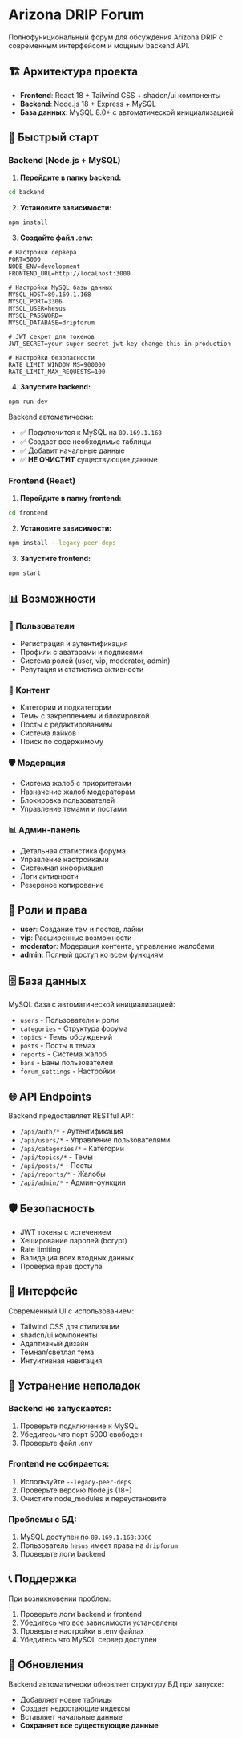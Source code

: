 # Arizona DRIP Forum

Полнофункциональный форум для обсуждения Arizona DRIP с современным интерфейсом и мощным backend API.

## 🏗️ Архитектура проекта

- **Frontend**: React 18 + Tailwind CSS + shadcn/ui компоненты
- **Backend**: Node.js 18 + Express + MySQL
- **База данных**: MySQL 8.0+ с автоматической инициализацией

## 🚀 Быстрый старт

### Backend (Node.js + MySQL)

1. **Перейдите в папку backend:**
```bash
cd backend
```

2. **Установите зависимости:**
```bash
npm install
```

3. **Создайте файл .env:**
```env
# Настройки сервера
PORT=5000
NODE_ENV=development
FRONTEND_URL=http://localhost:3000

# Настройки MySQL базы данных
MYSQL_HOST=89.169.1.168
MYSQL_PORT=3306
MYSQL_USER=hesus
MYSQL_PASSWORD=
MYSQL_DATABASE=dripforum

# JWT секрет для токенов
JWT_SECRET=your-super-secret-jwt-key-change-this-in-production

# Настройки безопасности
RATE_LIMIT_WINDOW_MS=900000
RATE_LIMIT_MAX_REQUESTS=100
```

4. **Запустите backend:**
```bash
npm run dev
```

Backend автоматически:
- ✅ Подключится к MySQL на `89.169.1.168`
- ✅ Создаст все необходимые таблицы
- ✅ Добавит начальные данные
- ✅ **НЕ ОЧИСТИТ** существующие данные

### Frontend (React)

1. **Перейдите в папку frontend:**
```bash
cd frontend
```

2. **Установите зависимости:**
```bash
npm install --legacy-peer-deps
```

3. **Запустите frontend:**
```bash
npm start
```

## 📊 Возможности

### 👥 Пользователи
- Регистрация и аутентификация
- Профили с аватарами и подписями
- Система ролей (user, vip, moderator, admin)
- Репутация и статистика активности

### 📝 Контент
- Категории и подкатегории
- Темы с закреплением и блокировкой
- Посты с редактированием
- Система лайков
- Поиск по содержимому

### 🛡️ Модерация
- Система жалоб с приоритетами
- Назначение жалоб модераторам
- Блокировка пользователей
- Управление темами и постами

### 📊 Админ-панель
- Детальная статистика форума
- Управление настройками
- Системная информация
- Логи активности
- Резервное копирование

## 🔐 Роли и права

- **user**: Создание тем и постов, лайки
- **vip**: Расширенные возможности
- **moderator**: Модерация контента, управление жалобами
- **admin**: Полный доступ ко всем функциям

## 🗄️ База данных

MySQL база с автоматической инициализацией:
- `users` - Пользователи и роли
- `categories` - Структура форума
- `topics` - Темы обсуждений
- `posts` - Посты в темах
- `reports` - Система жалоб
- `bans` - Баны пользователей
- `forum_settings` - Настройки

## 🌐 API Endpoints

Backend предоставляет RESTful API:
- `/api/auth/*` - Аутентификация
- `/api/users/*` - Управление пользователями
- `/api/categories/*` - Категории
- `/api/topics/*` - Темы
- `/api/posts/*` - Посты
- `/api/reports/*` - Жалобы
- `/api/admin/*` - Админ-функции

## 🛡️ Безопасность

- JWT токены с истечением
- Хеширование паролей (bcrypt)
- Rate limiting
- Валидация всех входных данных
- Проверка прав доступа

## 📱 Интерфейс

Современный UI с использованием:
- Tailwind CSS для стилизации
- shadcn/ui компоненты
- Адаптивный дизайн
- Темная/светлая тема
- Интуитивная навигация

## 🚨 Устранение неполадок

### Backend не запускается:
1. Проверьте подключение к MySQL
2. Убедитесь что порт 5000 свободен
3. Проверьте файл .env

### Frontend не собирается:
1. Используйте `--legacy-peer-deps`
2. Проверьте версию Node.js (18+)
3. Очистите node_modules и переустановите

### Проблемы с БД:
1. MySQL доступен по `89.169.1.168:3306`
2. Пользователь `hesus` имеет права на `dripforum`
3. Проверьте логи backend

## 📞 Поддержка

При возникновении проблем:
1. Проверьте логи backend и frontend
2. Убедитесь что все зависимости установлены
3. Проверьте настройки в .env файлах
4. Убедитесь что MySQL сервер доступен

## 🔄 Обновления

Backend автоматически обновляет структуру БД при запуске:
- Добавляет новые таблицы
- Создает недостающие индексы
- Вставляет начальные данные
- **Сохраняет все существующие данные**
